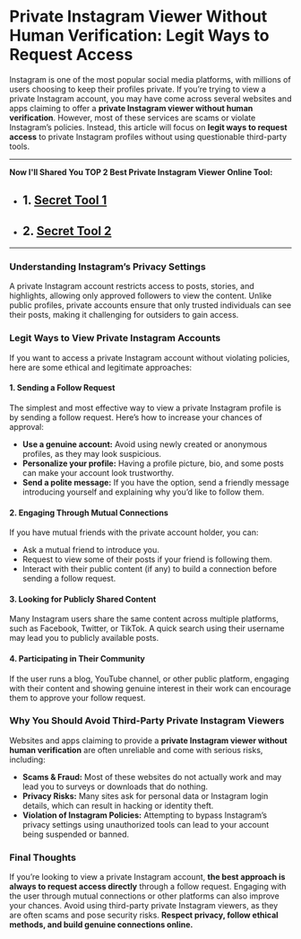 # **Private Instagram Viewer Without Human Verification: Legit Ways to Request Access**

Instagram is one of the most popular social media platforms, with millions of users choosing to keep their profiles private. If you’re trying to view a private Instagram account, you may have come across several websites and apps claiming to offer a **private Instagram viewer without human verification**. However, most of these services are scams or violate Instagram’s policies. Instead, this article will focus on **legit ways to request access** to private Instagram profiles without using questionable third-party tools.

---
**Now I'll Shared You TOP 2 Best Private Instagram Viewer Online Tool:**
- ## 1. [Secret Tool 1](https://t.co/46uDOjAxrs)
- ## 2. [Secret Tool 2](https://t.co/46uDOjAxrs)
---
### **Understanding Instagram’s Privacy Settings**

A private Instagram account restricts access to posts, stories, and highlights, allowing only approved followers to view the content. Unlike public profiles, private accounts ensure that only trusted individuals can see their posts, making it challenging for outsiders to gain access.

### **Legit Ways to View Private Instagram Accounts**

If you want to access a private Instagram account without violating policies, here are some ethical and legitimate approaches:

#### **1. Sending a Follow Request**
The simplest and most effective way to view a private Instagram profile is by sending a follow request. Here’s how to increase your chances of approval:
- **Use a genuine account:** Avoid using newly created or anonymous profiles, as they may look suspicious.
- **Personalize your profile:** Having a profile picture, bio, and some posts can make your account look trustworthy.
- **Send a polite message:** If you have the option, send a friendly message introducing yourself and explaining why you’d like to follow them.

#### **2. Engaging Through Mutual Connections**
If you have mutual friends with the private account holder, you can:
- Ask a mutual friend to introduce you.
- Request to view some of their posts if your friend is following them.
- Interact with their public content (if any) to build a connection before sending a follow request.

#### **3. Looking for Publicly Shared Content**
Many Instagram users share the same content across multiple platforms, such as Facebook, Twitter, or TikTok. A quick search using their username may lead you to publicly available posts.

#### **4. Participating in Their Community**
If the user runs a blog, YouTube channel, or other public platform, engaging with their content and showing genuine interest in their work can encourage them to approve your follow request.

### **Why You Should Avoid Third-Party Private Instagram Viewers**

Websites and apps claiming to provide a **private Instagram viewer without human verification** are often unreliable and come with serious risks, including:

- **Scams & Fraud:** Most of these websites do not actually work and may lead you to surveys or downloads that do nothing.
- **Privacy Risks:** Many sites ask for personal data or Instagram login details, which can result in hacking or identity theft.
- **Violation of Instagram Policies:** Attempting to bypass Instagram’s privacy settings using unauthorized tools can lead to your account being suspended or banned.

### **Final Thoughts**

If you’re looking to view a private Instagram account, **the best approach is always to request access directly** through a follow request. Engaging with the user through mutual connections or other platforms can also improve your chances. Avoid using third-party private Instagram viewers, as they are often scams and pose security risks. **Respect privacy, follow ethical methods, and build genuine connections online.**

